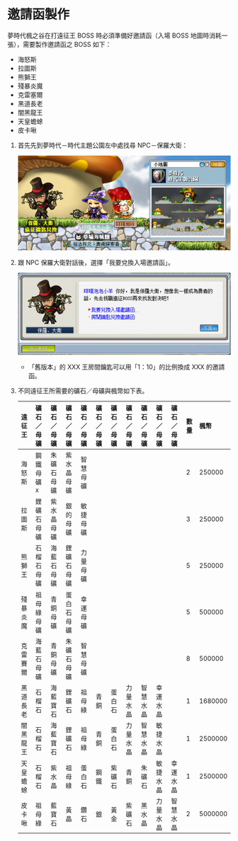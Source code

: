 # 邀請函製作

夢時代楓之谷在打遠征王 BOSS 時必須準備好邀請函（入場 BOSS 地圖時消耗一張），需要製作邀請函之 BOSS 如下：

- 海怒斯
- 拉圖斯
- 熊獅王
- 殘暴炎魔
- 克雷塞爾
- 黑道長老
- 闇黑龍王
- 天皇蟾蜍
- 皮卡啾

1. 首先先到夢時代－時代主題公園左中處找尋 NPC－保羅大衛：

    ![0](0.png)

2. 跟 NPC 保羅大衛對話後，選擇「我要兌換入場邀請函」。

    ![1](1.png)

    - 「舊版本」的 XXX 王房間鑰匙可以用「1：10」的比例換成 XXX 的邀請函。

3. 不同遠征王所需要的礦石／母礦與楓幣如下表。

    | 遠征王  | 礦石／母礦 | 礦石／母礦 | 礦石／母礦 | 礦石／母礦 | 礦石／母礦 | 礦石／母礦 | 礦石／母礦 | 礦石／母礦 | 礦石／母礦 | 礦石／母礦 | 數量 | 楓幣      |
    | ---- | ----- | ----- | ----- | ----- | ----- | ----- | ----- | ----- | ----- | ----- | -- | ------- |
    | 海怒斯  | 鋼鐵母礦x | 朱礦石母礦 | 紫水晶母礦 | 智慧母礦  |       |       |       |       |       |       | 2  | 250000  |
    | 拉圖斯  | 鋰礦石母礦 | 紫水晶母礦 | 銀的母礦  | 敏捷母礦  |       |       |       |       |       |       | 3  | 250000  |
    | 熊獅王  | 石榴石母礦 | 海藍石母礦 | 鋰礦石母礦 | 力量母礦  |       |       |       |       |       |       | 5  | 250000  |
    | 殘暴炎魔 | 祖母綠母礦 | 青銅母礦  | 蛋白石母礦 | 幸運母礦  |       |       |       |       |       |       | 5  | 500000  |
    | 克雷賽爾 | 海藍石母礦 | 青銅母礦  | 朱礦石母礦 | 智慧母礦  |       |       |       |       |       |       | 8  | 500000  |
    | 黑道長老 | 石榴石   | 海藍寶石  | 鋰礦石   | 祖母綠   | 青銅    | 蛋白石   | 力量水晶  | 智慧水晶  | 幸運水晶  |       | 1  | 1680000 |
    | 闇黑龍王 | 石榴石   | 海藍寶石  | 鋰礦石   | 祖母綠   | 青銅    | 蛋白石   | 力量水晶  | 智慧水晶  | 敏捷水晶  |       | 1  | 2500000 |
    | 天皇蟾蜍 | 石榴石   | 紫水晶   | 祖母綠   | 蛋白石   | 鋼鐵    | 紫礦石   | 青銅    | 朱礦石   | 敏捷水晶  | 幸運水晶  | 1  | 2500000 |
    | 皮卡啾  | 祖母綠   | 藍寶石   | 黃晶    | 鑽石    | 銀     | 黃金    | 紫礦石   | 黑水晶   | 力量水晶  | 智慧水晶  | 2  | 5000000 |
